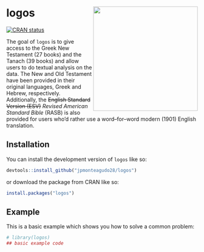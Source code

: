 
<!-- README.md is generated from README.Rmd. Please edit that file -->

# logos <img src="man/figures/logo.png" align="right" height="275" alt="" />

<!-- badges: start -->

[![CRAN
status](https://www.r-pkg.org/badges/version/logos)](https://CRAN.R-project.org/package=logos)
<!-- badges: end -->

The goal of `logos` is to give access to the Greek New Testament (27
books) and the Tanach (39 books) and allow users to do textual analysis
on the data. The New and Old Testament have been provided in their
original languages, Greek and Hebrew, respectively. Additionally, the
~~English Standard Version (ESV)~~ *Revised American Standard Bible*
(RASB) is also provided for users who’d rather use a word–for–word
modern (1901) English translation.

## Installation

You can install the development version of `logos` like so:

``` r
devtools::install_github("jpmonteagudo28/logos")
```

or download the package from CRAN like so:

``` r
install.packages("logos")
```

## Example

This is a basic example which shows you how to solve a common problem:

``` r
# library(logos)
## basic example code
```
